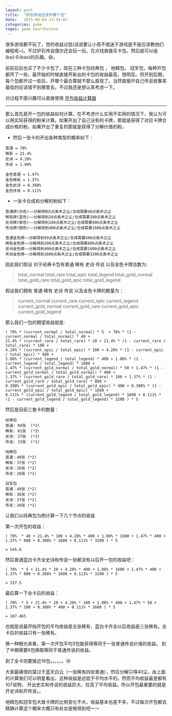 ```yaml
---
layout: post
title:  "炉石传说应该开哪个包"
date:   2015-09-04 23:34:01
categories: game
tages: game hearthstone
---
```


很多游戏都不玩了，觉的收益过低(话说要让小孩不痴迷于游戏是不是应该教他们编程呢~)。不过炉石传说偶尔还会玩一玩，花点钱直接买卡包，然后就可以组(kai)卡(bao)的乐趣。:smile:。

前前后后也买了不少卡包了，现在三种卡包经典包 ， 地精包， 冠军包，每种开包都开了一些。最开始的时候直接开新出的卡包的收益最高，很明显。但开到后期，每个包都开过一些后，开哪个最合算就不那么直观了。当然直接开自己传说收集率最低的应该错不到哪里去。不过我还是想认真考虑一下。

对过程不感兴趣可以直接使用 [开包收益计算器](http://www.qinshulei.cn/hearthstone-tools/#/)

----------------------------------------------------------------

那么首先是开一包的收益如何计算。在不考虑什么实用不实用的情况下，我认为可以用实际获得的粉来计算。如果开出了自己没有的卡牌，那就是获得了对应卡牌合成价格的粉，如果开出了重复的那就是获得了分解价值的粉。

+ 然后一张卡的开出各种类型的概率如下：

```
普通 = 70%
稀有 = 21.4%
史诗 = 4.28%
传说 = 1.08%

金色普通 = 1.47%
金色稀有 = 1.37%
金色史诗 = 0.308%
金色传说 = 0.111%
```

+ 一张卡合成和分解的粉如下：

```
普通牌(白色)——分解得到5点奥术之尘/合成需要40点奥术之尘
稀有牌(蓝色)——分解得到20点奥术之尘/合成需要100点奥术之尘
史诗牌(紫色)——分解得到100点奥术之尘/合成需要400点奥术之尘
传说牌(橙色)——分解得到400点奥术之尘/合成需要1600点奥术之尘

普通金色牌——分解得到50点奥术之尘/合成需要400点奥术之尘
稀有金色牌——分解得到100点奥术之尘/合成需要800点奥术之尘
史诗金色牌——分解得到400点奥术之尘/合成需要1600点奥术之尘
传说金色牌——分解得到1600点奥术之尘/合成需要3200点奥术之尘
```

因此我们假设 对于经典卡包有普通 稀有 史诗 传说 以及金色卡牌总数为:
> total_normal
> total_rare
> total_epic
> total_legend
> total_gold_normal
> total_gold_rare
> total_gold_epic
> total_gold_legend

假设我们拥有 普通 稀有 史诗 传说 以及金色卡牌的数量为：
> current_normal
> current_rare
> current_epic
> current_legend
> current_gold_normal
> current_gold_rare
> current_gold_epic
> current_gold_legend

那么我们一包的期望收益就是:

```
( 70% * (current_normal / total_normal) * 5  + 70% * (1 - current_normal / total_normal) * 40 +
21.4% * (current_rare / total_rare) * 20 + 21.4% * (1 - current_rare / total_rare) * 100 +
4.28% * (current_epic / total_epic) * 100 + 4.28% * (1 - current_epic / total_epic) * 400 +
1.08% * (current_legend / total_legend) * 400 + 1.08% * (1 - current_legend / total_legend) * 1600 +
1.47% * (current_gold_normal / total_gold_normal) * 50 + 1.47% * (1 - current_gold_normal / total_gold_normal) * 400 +
1.37% * (current_gold_rare / total_gold_rare) * 100 + 1.37% * (1 - current_gold_rare / total_gold_rare) * 800 +
0.308% * (current_gold_epic / total_gold_epic) * 400 + 0.308% * (1 - current_gold_epic / total_gold_epic) * 1600 +
0.111% * (current_gold_legend / total_gold_legend) * 1600 + 0.111% * (1 - current_gold_legend / total_gold_legend) * 3200 ) * 5
```

然后是目前三套卡的数量：

```
经典包
普通: 94张  (*2)
稀有: 81张  (*2）
史诗: 37张  (*2)
传说: 33张  (*1)

地精包
普通：40张 (*2)
稀有：37张 (*2)
史诗：26张 (*2)
传说：20张 (*1)

冠军包
普通：49张 (*2)
稀有：36张 (*2)
史诗：27张 (*2)
传说：20张 (*1)
```

让我们以经典包为例计算一下几个节点的收益

第一次开包的收益：

```
( 70%  * 40 + 21.4% * 100 + 4.28% * 400 + 1.08% * 1600 + 1.47% * 400 + 1.37% * 800 + 0.308% * 1600 + 0.111% * 3200 ) * 5

= 545.6
```

然后普通蓝白卡齐全史诗和传说一张都没有以后开一包的收益吧：

```
( 70%  * 5 + 21.4% * 20 + 4.28% * 400 + 1.08% * 1600 + 1.47% * 400 + 1.37% * 800 + 0.308% * 1600 + 0.111% * 3200 ) * 5

= 337.5
```

最后算一下全卡后的收益：

```
( 70%  * 5 + 21.4% * 20 + 4.28% * 100 + 1.08% * 400 + 1.47% * 50 + 1.37% * 100 + 0.308% * 400 + 0.111% * 1600 ) * 5

= 107.465
```

也就是说最开始开包的平均收益是五张稀有，蓝白卡齐全以后收益是三张稀有。全卡后的收益只有一张稀有。

换一种眼光来看，第一次开包平均3包能获得等同于一张普通传说价值的收益。
到了中期需要6包换取等同于普通传说的收益。

到了全卡则要接近16包。。。。。。:cry:

大家最痛恨的莫过于蓝天白云（一张稀有四张普通），然后分解只得40尘，由上面的计算我们可以明星看出，这种收益是远低于平均水平的。然而平均收益最差都有107说明，
开出史实和传说的收益巨大，拉高了平均收益。所以开包最重要的就是开史诗和开传说。。

地精包和冠军包大致卡牌的比例变化不大，收益基本也差不多，不过每次开包都去精确计算这个概率大概只有处女座做得到吧～～
